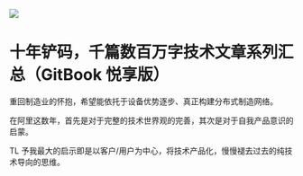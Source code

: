 ![](https://i.postimg.cc/NGX6X6GP/image.png)

# 十年铲码，千篇数百万字技术文章系列汇总（GitBook 悦享版）

重回制造业的怀抱，希望能依托于设备优势逐步、真正构建分布式制造网络。

在阿里这数年，首先是对于完整的技术世界观的完善，其次是对于自我产品意识的启蒙。

TL 予我最大的启示即是以客户/用户为中心，将技术产品化，慢慢褪去过去的纯技术导向的思维。
